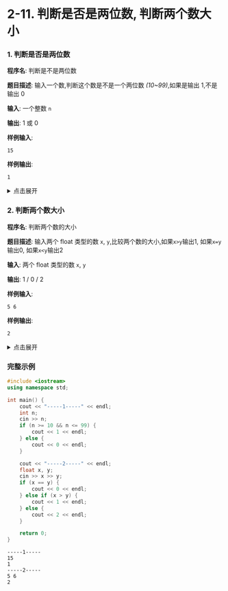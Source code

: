 # 2-11. 判断是否是两位数, 判断两个数大小

### 1. 判断是否是两位数

**程序名**: 判断是不是两位数

**题目描述**: 输入一个数,判断这个数是不是一个两位数 *(10~99)*,如果是输出 1,不是输出 0

**输入**: 一个整数 `n`

**输出**: 1 或 0

**样例输入**:
```text
15
```

**样例输出**:
```text
1
```

<details>
<summary>点击展开</summary>

```cpp
int n;
cin >> n;
if (n >= 10 && n <= 99) {
    cout << 1 << endl;
} else {
    cout << 0 << endl;
}
```

```output
< 15
> 1
```

</details>

### 2. 判断两个数大小

**程序名**: 判断两个数的大小

**题目描述**: 输入两个 float 类型的数 `x`, `y`,比较两个数的大小,如果`x>y`输出1, 如果`x=y`输出0, 如果`x<y`输出2

**输入**: 两个 float 类型的数 `x`, `y`

**输出**: 1 / 0 / 2

**样例输入**:
```text
5 6
```

**样例输出**:
```text
2
```

<details>
<summary>点击展开</summary>

```cpp
float x, y;
cin >> x >> y;
if (x == y) {
    cout << 0 << endl;
} else if (x > y) {
    cout << 1 << endl;
} else {
    cout << 2 << endl;
}
```

```output
< 5 6
> 2
```

</details>

### 完整示例

```cpp
#include <iostream>
using namespace std;

int main() {
    cout << "-----1-----" << endl;
    int n;
    cin >> n;
    if (n >= 10 && n <= 99) {
        cout << 1 << endl;
    } else {
        cout << 0 << endl;
    }

    cout << "-----2-----" << endl;
    float x, y;
    cin >> x >> y;
    if (x == y) {
        cout << 0 << endl;
    } else if (x > y) {
        cout << 1 << endl;
    } else {
        cout << 2 << endl;
    }

    return 0;
}
```

```output
-----1-----
15
1
-----2-----
5 6
2
```